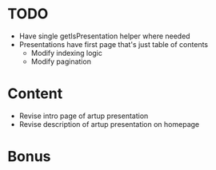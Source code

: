 # TODO
* Have single getIsPresentation helper where needed
* Presentations have first page that's just table of contents
    * Modify indexing logic
    * Modify pagination

# Content
* Revise intro page of artup presentation
* Revise description of artup presentation on homepage
# Bonus
